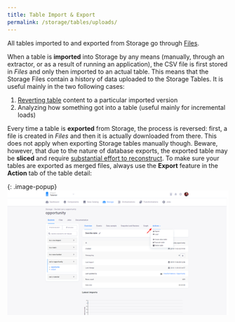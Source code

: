 ```yaml
---
title: Table Import & Export
permalink: /storage/tables/uploads/
---
```


All tables imported to and exported from Storage go through [Files](/storage/files/).

When a table is **imported** into Storage by any means (manually, through an extractor, or as a result of running an application),
the CSV file is first stored in *Files* and only then imported to an actual table. 
This means that the Storage Files contain a history of data uploaded to the Storage Tables. 
It is useful mainly in the two following cases:

1. [Reverting table](/storage/tables/#events) content to a particular imported version
2. Analyzing how something got into a table (useful mainly for incremental loads)

Every time a table is **exported** from Storage, the process is reversed: first, a file is
created in *Files* and then it is actually downloaded from there. This does not apply when exporting
Storage tables manually though.
Beware, however, that due to the nature of database exports, the exported table may be **sliced** and require
[substantial effort to reconstruct](http://developers.keboola.com/integrate/storage/api/import-export/#working-with-sliced-files).
To make sure your tables are exported as merged files, always use the **Export** feature in 
the **Action** tab of the table detail:

{: .image-popup}
![Screenshot - Export table](/storage/tables/table-export.png)
